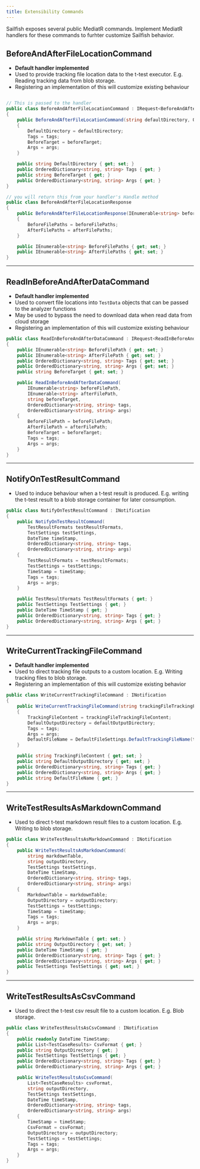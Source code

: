 ```yaml
---
title: Extensibility Commands
---
```


Sailfish exposes several public MediatR commands. Implement MediatR handlers for these commands to furhter customize Sailfish behavior.

## BeforeAndAfterFileLocationCommand

- **Default handler implemented**
- Used to provide tracking file location data to the t-test executor. E.g. Reading tracking data from blob storage.
- Registering an implementation of this will customize existing behaviour

```csharp

// This is passed to the handler
public class BeforeAndAfterFileLocationCommand : IRequest<BeforeAndAfterFileLocationResponse>
{
    public BeforeAndAfterFileLocationCommand(string defaultDirectory, OrderedDictionary<string, string> tags, string beforeTarget, OrderedDictionary<string, string> args)
    {
        DefaultDirectory = defaultDirectory;
        Tags = tags;
        BeforeTarget = beforeTarget;
        Args = args;
    }

    public string DefaultDirectory { get; set; }
    public OrderedDictionary<string, string> Tags { get; }
    public string BeforeTarget { get; }
    public OrderedDictionary<string, string> Args { get; }
}

// you will return this from your handler's Handle method
public class BeforeAndAfterFileLocationResponse
{
    public BeforeAndAfterFileLocationResponse(IEnumerable<string> beforeFilePaths, IEnumerable<string> afterFilePaths)
    {
        BeforeFilePaths = beforeFilePaths;
        AfterFilePaths = afterFilePaths;
    }

    public IEnumerable<string> BeforeFilePaths { get; set; }
    public IEnumerable<string> AfterFilePaths { get; set; }
}
```

---

## ReadInBeforeAndAfterDataCommand

- **Default handler implemented**
- Used to convert file locations into `TestData` objects that can be passed to the analyzer functions
- May be used to bypass the need to download data when read data from cloud storage
- Registering an implementation of this will customize existing behaviour

```csharp
public class ReadInBeforeAndAfterDataCommand : IRequest<ReadInBeforeAndAfterDataResponse>
{
    public IEnumerable<string> BeforeFilePath { get; set; }
    public IEnumerable<string> AfterFilePath { get; set; }
    public OrderedDictionary<string, string> Tags { get; set; }
    public OrderedDictionary<string, string> Args { get; set; }
    public string BeforeTarget { get; set; }

    public ReadInBeforeAndAfterDataCommand(
        IEnumerable<string> beforeFilePath,
        IEnumerable<string> afterFilePath,
        string beforeTarget,
        OrderedDictionary<string, string> tags,
        OrderedDictionary<string, string> args)
    {
        BeforeFilePath = beforeFilePath;
        AfterFilePath = afterFilePath;
        BeforeTarget = beforeTarget;
        Tags = tags;
        Args = args;
    }
}
```

---

## NotifyOnTestResultCommand

- Used to induce behaviour when a t-test result is produced. E.g. writing the t-test result to a blob storage container for later consumption.

```csharp
public class NotifyOnTestResultCommand : INotification
{
    public NotifyOnTestResultCommand(
        TestResultFormats testResultFormats,
        TestSettings testSettings,
        DateTime timeStamp,
        OrderedDictionary<string, string> tags,
        OrderedDictionary<string, string> args)
    {
        TestResultFormats = testResultFormats;
        TestSettings = testSettings;
        TimeStamp = timeStamp;
        Tags = tags;
        Args = args;
    }

    public TestResultFormats TestResultFormats { get; }
    public TestSettings TestSettings { get; }
    public DateTime TimeStamp { get; }
    public OrderedDictionary<string, string> Tags { get; }
    public OrderedDictionary<string, string> Args { get; }
}
```

---

## WriteCurrentTrackingFileCommand

- **Default handler implemented**
- Used to direct tracking file outputs to a custom location. E.g. Writing tracking files to blob storage.
- Registering an implementation of this will customize existing behavior

```csharp
public class WriteCurrentTrackingFileCommand : INotification
{
    public WriteCurrentTrackingFileCommand(string trackingFileTrackingFileContent, string defaultOutputDirectory, DateTime timeStamp, OrderedDictionary<string, string> tags, OrderedDictionary<string, string> args)
    {
        TrackingFileContent = trackingFileTrackingFileContent;
        DefaultOutputDirectory = defaultOutputDirectory;
        Tags = tags;
        Args = args;
        DefaultFileName = DefaultFileSettings.DefaultTrackingFileName(timeStamp);
    }

    public string TrackingFileContent { get; set; }
    public string DefaultOutputDirectory { get; set; }
    public OrderedDictionary<string, string> Tags { get; }
    public OrderedDictionary<string, string> Args { get; }
    public string DefaultFileName { get; }
}
```

---

## WriteTestResultsAsMarkdownCommand

- Used to direct t-test markdown result files to a custom location. E.g. Writing to blob storage.

```csharp
public class WriteTestResultsAsMarkdownCommand : INotification
{
    public WriteTestResultsAsMarkdownCommand(
        string markdownTable,
        string outputDirectory,
        TestSettings testSettings,
        DateTime timeStamp,
        OrderedDictionary<string, string> tags,
        OrderedDictionary<string, string> args)
    {
        MarkdownTable = markdownTable;
        OutputDirectory = outputDirectory;
        TestSettings = testSettings;
        TimeStamp = timeStamp;
        Tags = tags;
        Args = args;
    }

    public string MarkdownTable { get; set; }
    public string OutputDirectory { get; set; }
    public DateTime TimeStamp { get; }
    public OrderedDictionary<string, string> Tags { get; }
    public OrderedDictionary<string, string> Args { get; }
    public TestSettings TestSettings { get; set; }
}
```

---

## WriteTestResultsAsCsvCommand

- Used to direct the t-test csv result file to a custom location. E.g. Blob storage.

```csharp
public class WriteTestResultsAsCsvCommand : INotification
{
    public readonly DateTime TimeStamp;
    public List<TestCaseResults> CsvFormat { get; }
    public string OutputDirectory { get; }
    public TestSettings TestSettings { get; }
    public OrderedDictionary<string, string> Tags { get; }
    public OrderedDictionary<string, string> Args { get; }

    public WriteTestResultsAsCsvCommand(
        List<TestCaseResults> csvFormat,
        string outputDirectory,
        TestSettings testSettings,
        DateTime timeStamp,
        OrderedDictionary<string, string> tags,
        OrderedDictionary<string, string> args)
    {
        TimeStamp = timeStamp;
        CsvFormat = csvFormat;
        OutputDirectory = outputDirectory;
        TestSettings = testSettings;
        Tags = tags;
        Args = args;
    }
}
```
